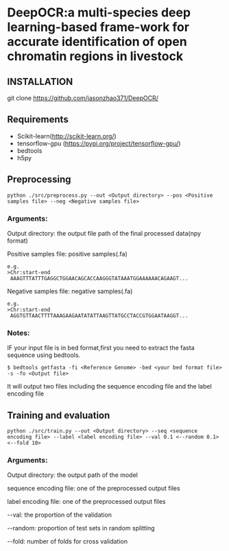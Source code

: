 # DeepOCR:a multi-species deep learning-based frame-work for accurate identification of open chromatin regions in livestock

## INSTALLATION 
git clone https://github.com/jasonzhao371/DeepOCR/

## Requirements
- Scikit-learn(http://scikit-learn.org/)
- tensorflow-gpu (https://pypi.org/project/tensorflow-gpu/)
- bedtools
- h5py

## Preprocessing

```shell
python ./src/preprocess.py --out <Output directory> --pos <Positive samples file> --neg <Negative samples file>
```


### Arguments:
  
  Output directory: the output file path of the final processed data(npy format)
  
  Positive samples file: positive samples(.fa)
  
  ```
  e.g.
  >Chr:start-end
   AAAGTTTATTTGAGGCTGGAACAGCACCAAGGGTATAAATGGAAAAAACAGAAGT...
  ```
  Negative samples file: negative samples(.fa)
  ```
  e.g.
  >Chr:start-end
   AGGTGTTAACTTTTAAAGAAGAATATATTAAGTTATGCCTACCGTGGAATAAGGT...
  ```
 

### Notes:
IF your input file is in bed format,first you need to extract the fasta sequence using bedtools.
```
$ bedtools getfasta -fi <Reference Genome> -bed <your bed format file> -s -fo <Output file>
```
It will output two files including the sequence encoding file and the label encoding file

## Training and evaluation
  
```shell
python ./src/train.py --out <Output directory> --seq <sequence encoding file> --label <label encoding file> --val 0.1 <--random 0.1> <--fold 10>
```
### Arguments:

  Output directory: the output path of the model 
  
  sequence encoding file: one of the preprocessed output files
  
  label encoding file: one of the preprocessed output files
  
  --val: the proportion of the validation
  
  --random: proportion of test sets in random splitting
  
  --fold: number of folds for cross validation
  
  
 

